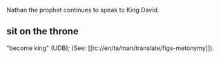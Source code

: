 Nathan the prophet continues to speak to King David.

## sit on the throne ##

"become king" (UDB); (See: [[rc://en/ta/man/translate/figs-metonymy]]).